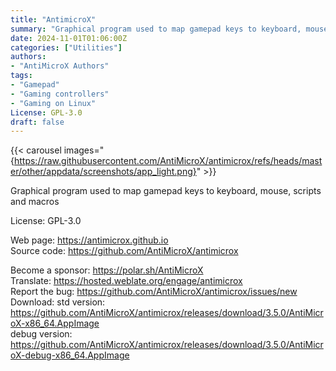 ```yaml
---
title: "AntimicroX"
summary: "Graphical program used to map gamepad keys to keyboard, mouse, scripts and macros"
date: 2024-11-01T01:06:00Z
categories: ["Utilities"]
authors:
- "AntiMicroX Authors"
tags: 
- "Gamepad"
- "Gaming controllers"
- "Gaming on Linux"
License: GPL-3.0
draft: false
---
```


{{< carousel images="{https://raw.githubusercontent.com/AntiMicroX/antimicrox/refs/heads/master/other/appdata/screenshots/app_light.png}" >}}

Graphical program used to map gamepad keys to keyboard, mouse, scripts and macros

License: GPL-3.0

Web page: <https://antimicrox.github.io>  
Source code: <https://github.com/AntiMicroX/antimicrox>

Become a sponsor: <https://polar.sh/AntiMicroX>  
Translate: <https://hosted.weblate.org/engage/antimicrox>  
Report the bug: <https://github.com/AntiMicroX/antimicrox/issues/new>  
Download:   std version: <https://github.com/AntiMicroX/antimicrox/releases/download/3.5.0/AntiMicroX-x86_64.AppImage>  
            debug version: <https://github.com/AntiMicroX/antimicrox/releases/download/3.5.0/AntiMicroX-debug-x86_64.AppImage>